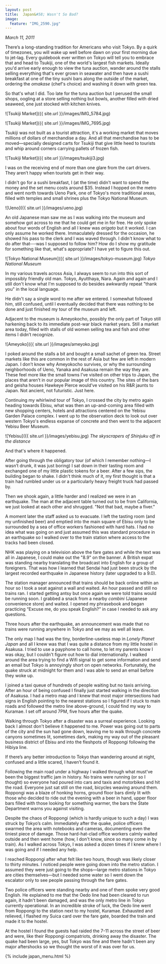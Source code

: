 ```yaml
---
layout: post
title:  Japan&#58; Wasn't So Bad?
image:
  feature: "IMG_2590.jpg"
---
```

*March 11, 2011*&nbsp;

There’s a long-standing tradition for Americans who visit Tokyo.  By a quirk of timezones, you will wake up well before dawn on your first morning due to jet-lag.  Every guidebook ever written on Tokyo will tell you to embrace that and head to Tsukiji, one of the world's largest fish markets.  Ideally you'd arrive early enough to view the tuna auction, wander around the stalls selling everything that's ever grown in seawater and then have a sushi breakfast at one of the tiny sushi bars along the outside of the market, ordering the *omakase* (chef's choice) and washing it down with green tea.

So that's what I did.  Too late for the tuna auction but I perused the small shops, oogling at a store selling nothing but bowls, another filled with dried seaweed, one just stocked with kitchen knives.

![Tsukiji Market]({{ site.url }}/images/IMG_5784.jpg)

![Tsukiji Market]({{ site.url }}/images/IMG_7695.jpg)

Tsukiji was not built as a tourist attraction, it's a working market that moves millions of dollars of merchandise a day.  And all that merchandise has to be moved—specially designed carts for Tsukiji that give little heed to tourists and whip around corners carrying pallets of frozen fish.

![Tsukiji Market]({{ site.url }}/images/tsukiji3.jpg)

I was on the receiving end of more than one glare from the cart drivers.  They aren’t happy when tourists get in their way.

I didn't go for a sushi breakfast, I (at the time) didn't want to spend the money and the set menu costs around $35.  Instead I hopped on the metro and went north towards Ueno Park, one of Tokyo's more traditional areas, filled with temples and small shrines plus the Tokyo National Museum.

![Ueno]({{ site.url }}/images/ueno.jpg)

An old Japanese man saw me as I was walking into the museum and somehow got across to me that he could get me in for free.  He only spoke about four words of English and all I knew was *arigato* but it worked.  I can only assume he worked there.  Immaculately dressed for the occasion, he showed his pass to the clerk and I was waved through.  I didn't know what to do after that---was I supposed to follow him?  How do I show my gratitude for something like that, what's appropriate?  I have yet to figure this out.

![Tokyo National Museum]({{ site.url }}/images/tokyo-museum.jpg)
*Tokyo National Museum*

In my various travels across Asia, I always seem to run into this sort of impossibly friendly old man.  Tokyo, Ayutthaya, Nara.  Again and again and I still don't know what I'm supposed to do besides awkwardly repeat "thank you" in the local language.

He didn't say a single word to me after we entered.  I somewhat followed him, still confused, until I eventually decided that there was nothing to be done and just finished my tour of the museum and left.

Adjacent to the museum is Ameyokocho, possibly the only part of Tokyo still harkening back to its immediate post-war black market years.  Still a market area today, filled with stalls of old women selling tea and fish and other items I didn’t recognize.

![Ameyoko]({{ site.url }}/images/ameyoko.jpg)

I poked around the stalls a bit and bought a small sachet of green tea.  Street markets like this are common in the rest of Asia but few are left in modern Japan.  I don’t know why Ameyokocho survives, or why the surrounding neighborhoods of Ueno, Yanaka and Asakusa remain the way they are.  These feel more like the small towns I’ve visited on other trips to Japan, the places that aren’t in our popular image of this country.  The sites of the bars and geisha houses Hawkeye Pierce would’ve visited on his R&R jaunts to Japan.  Not ancient, not futuristic.  Just here.

Continuing my whirlwind tour of Tokyo, I crossed the city by metro again heading towards Ebisu, what was then an up-and-coming area filled with new shopping centers, hotels and attractions centered on the Yebisu Garden Palace complex.  I went up to the observation deck to look out over western Tokyo's endless expanse of concrete and then went to the adjacent Yebisu Beer Museum.

![Yebisu]({{ site.url }}/images/yebisu.jpg)
*The skyscrapers of Shinjuku off in the distance*

And that's where it happened.

After going through the obligatory tour (of which I remember nothing—I wasn’t drunk, it was just boring) I sat down in their tasting room and exchanged one of my little plastic tokens for a beer.  After a few sips, the building began to shake.  I didn't think much of it, my first thought is that a train had rumbled under us or a particularly heavy freight truck had passed by.

Then we shook again, a little harder and I realized we were in an earthquake.  The man at the adjacent table turned out to be from California, we just looked at each other and shrugged.  "Not that bad, maybe a fiver."

A moment later the staff asked us to evacuate.  I left the tasting room (and my unfinished beer) and emptied into the main square of Ebisu only to be surrounded by a sea of office workers fashioned with hard hats.  I had no idea what was going on and just assumed this was standard procedure in an earthquake so I walked over to the train station where access to the tracks had been closed.

NHK was playing on a television above the fare gates and while the text was all in Japanese, I could make out the "8.9" on the banner.  A British expat was standing nearby translating the broadcast into English for a group of foreigners.  That was how I learned that Sendai had just been struck by the largest recorded earthquake in Japanese history (later upgraded to a 9.0).

The station manager announced that trains should be back online within an hour so I took a seat against a wall and waited.  An hour passed and still no trains ran.  I started getting antsy but once again we were told trains would be running soon.  I grabbed a snack from a nearby *combini* (Japanese convenience store) and waited.  I opened my phrasebook and began practicing “Excuse me, do you speak English?” in case I needed to ask any questions.

Three hours after the earthquake, an announcement was made that no trains were running anywhere in Tokyo and we may as well all leave.

The only map I had was the tiny, borderline-useless map in *Lonely Planet Japan* and all I knew was that I was quite a distance from my little hostel in Asakusa.  I tried to use a payphone to call home, to let my parents know I was okay, but I couldn't figure out how to dial internationally.  I walked around the area trying to find a Wifi signal to get some information and send an email but Tokyo is annoyingly short on open networks.  Fortunately, the quake struck at midnight for them and I was able to send an email before they woke up.

I joined a taxi queue of hundreds of people waiting but no taxis arriving.  After an hour of being confused I finally just started walking in the direction of Asakusa.  I had a metro map and I knew that most major intersections had signs in English pointing to the nearest stations so I figured if I stuck to main roads and followed the metro line above-ground, I could find my way to Kuramae.  I set off around 7PM, five hours after the quake.

Walking through Tokyo after a disaster was a surreal experience.  Looking back I almost don't believe it happened to me.  Power was going out to parts of the city and the sun had gone down, leaving me to walk through concrete canyons sometimes lit, sometimes dark, making my way out of the pleasant business district of Ebisu and into the fleshpots of Roppongi following the Hibiya line.

If there’s any better introduction to Tokyo than wandering around at night, confused and a little scared, I haven’t found it.

Following the main road under a highway I walked through what must've been the biggest traffic jam in history.  No trains were running (or so I thought) so everyone had poured into cars and taxis and motorbikes and hit the road.  Everyone just sat still on the road, bicycles weaving around them.  Roppongi was a blaze of honking horns, ground floor bars dimly lit with those who decided to ride out the evening with a beer in hand, upper floor bars filled with those looking for something warmer, the bars the State Department warns you against visiting.

Despite the chaos of Roppongi (which is hardly unique to such a day) I was struck by Tokyo’s calm.  Immediately after the quake, police officers swarmed the area with notebooks and cameras, documenting even the tiniest piece of damage.  Those hard-hat-clad office workers calmly waited outside and then went home (how, I don't know, since so many come in by train).  As I walked across Tokyo, I was asked a dozen times if I knew where I was going and if I needed any help.

I reached Roppongi after what felt like two hours, though was likely closer to thirty minutes. I noticed people were going down into the metro station.  I assumed they were just going to the shops—large metro stations in Tokyo are cities themselves—but I needed some water so I went down the escalator only to see people passing through the fare gates.

Two police officers were standing nearby and one of them spoke very good English.  He explained to me that the Oedo line had been cleared to run again, it hadn't been damaged, and was the only metro line in Tokyo currently operational.  In an incredible stroke of luck, the Oedo line went from Roppongi to the station next to my hostel, Kuramae.  Exhausted and relieved, I flashed my Suica card over the fare gate, boarded the train and made it to the hostel.

At the hostel I found the guests had raided the 7-11 across the street of beer and were, like their Roppongi compatriots, drinking away the disaster.  The quake had been large, yes, but Tokyo was fine and there hadn't been any major aftershocks so we thought the worst of it was over for us.

{% include japan_menu.html %}
